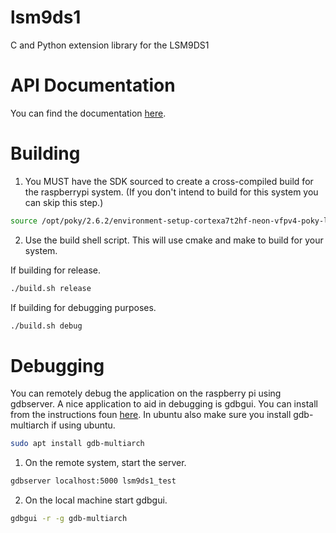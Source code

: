 # lsm9ds1
C and Python extension library for the LSM9DS1

# API Documentation

You can find the documentation [here](https://christopherjd.github.io/lsm9ds1/html/index.html).

# Building

1. You MUST have the SDK sourced to create a cross-compiled build for the raspberrypi system. (If you don't intend to build for this system you can skip this step.)

```bash
source /opt/poky/2.6.2/environment-setup-cortexa7t2hf-neon-vfpv4-poky-linux-gnueabi
```

2. Use the build shell script. This will use cmake and make to build for your system.

If building for release.

```bash
./build.sh release
```

If building for debugging purposes.

```bash
./build.sh debug
```

# Debugging

You can remotely debug the application on the raspberry pi using gdbserver. A nice application to aid in debugging is gdbgui. You can install from the instructions foun [here](https://www.gdbgui.com/installation/). In ubuntu also make sure you install gdb-multiarch if using ubuntu.

```bash
sudo apt install gdb-multiarch
```

1. On the remote system, start the server.

```bash
gdbserver localhost:5000 lsm9ds1_test
```

2. On the local machine start gdbgui.

```bash
gdbgui -r -g gdb-multiarch
```

